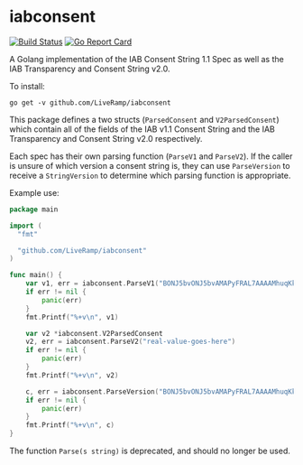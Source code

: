 # iabconsent
[![Build Status](https://travis-ci.com/LiveRamp/iabconsent.svg?branch=master)](https://travis-ci.com/LiveRamp/iabconsent)
[![Go Report Card](https://goreportcard.com/badge/github.com/LiveRamp/iabconsent)](https://goreportcard.com/report/github.com/LiveRamp/iabconsent)

A Golang implementation of the IAB Consent String 1.1 Spec as well as the IAB Transparency and Consent String v2.0.

To install:
```
go get -v github.com/LiveRamp/iabconsent
```

This package defines a two structs (`ParsedConsent` and `V2ParsedConsent`) which contain all of the fields of the IAB 
v1.1 Consent String and the IAB Transparency and Consent String v2.0 respectively.

Each spec has their own parsing function (`ParseV1` and `ParseV2`). If the caller is unsure of which version a consent
string is, they can use `ParseVersion` to receive a `StringVersion` to determine which parsing function is appropriate.

Example use:
```go
package main

import (
  "fmt"

  "github.com/LiveRamp/iabconsent"
)

func main() {
    var v1, err = iabconsent.ParseV1("BONJ5bvONJ5bvAMAPyFRAL7AAAAMhuqKklS-gAAAAAAAAAAAAAAAAAAAAAAAAAA")
    if err != nil {
        panic(err)
    }
    fmt.Printf("%+v\n", v1)

    var v2 *iabconsent.V2ParsedConsent
    v2, err = iabconsent.ParseV2("real-value-goes-here")
    if err != nil {
        panic(err)
    }
    fmt.Printf("%+v\n", v2)

    c, err = iabconsent.ParseVersion("BONJ5bvONJ5bvAMAPyFRAL7AAAAMhuqKklS-gAAAAAAAAAAAAAAAAAAAAAAAAAA")
    if err != nil {
        panic(err)
    }
    fmt.Printf("%+v\n", c)
}
```

The function `Parse(s string)` is deprecated, and should no longer be used.
